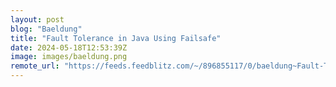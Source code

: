 ```yaml
---
layout: post
blog: "Baeldung"
title: "Fault Tolerance in Java Using Failsafe"
date: 2024-05-18T12:53:39Z
image: images/baeldung.png
remote_url: "https://feeds.feedblitz.com/~/896855117/0/baeldung~Fault-Tolerance-in-Java-Using-Failsafe"
---
```

